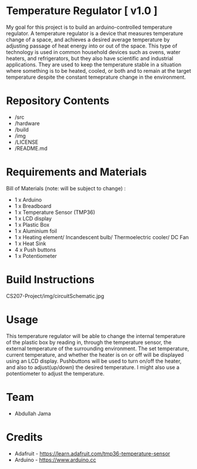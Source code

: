 # Temperature Regulator [ v1.0 ]



My goal for this project is to build an arduino-controlled temperature regulator. A temperature regulator is a device that measures temperature change of a space, and achieves a desired average temperature by adjusting passage of heat energy into or out of the space. This type of technology is used in common household devices such as ovens, water heaters, and refrigerators, but they also have scientific and industrial applications. They are used to keep the temperature stable in a situation where something is to be heated, cooled, or both and to remain at the target temperature despite the constant temeprature change in the environment.

# Repository Contents

* /src
* /hardware
* /build
* /img
* /LICENSE
* /README.md

# Requirements and Materials

Bill of Materials (note: will be subject to change) :

* 1 x Arduino
* 1 x Breadboard
* 1 x Temperature Sensor (TMP36)
* 1 x LCD display
* 1 x Plastic Box 
* 1 x Aluminium foil
* 1 x Heating element/ Incandescent bulb/ Thermoelectric cooler/ DC Fan
* 1 x Heat Sink
* 4 x Push buttons
* 1 x Potentiometer

# Build Instructions

CS207-Project/img/circuitSchematic.jpg

# Usage

This temperature regulator will be able to change the internal temperature of the plastic box by reading in, through the temperature sensor, the external temperature of the surrounding environment. The set temperature, current temperature, and whether the heater is on or off will be displayed using an LCD display. Pushbuttons will be used to turn on/off the heater, and also to adjust(up/down) the desired temperature. I might also use a potentiometer to adjust the temperature.

# Team

* Abdullah Jama

# Credits

* Adafruit - https://learn.adafruit.com/tmp36-temperature-sensor
* Arduino - https://www.arduino.cc

